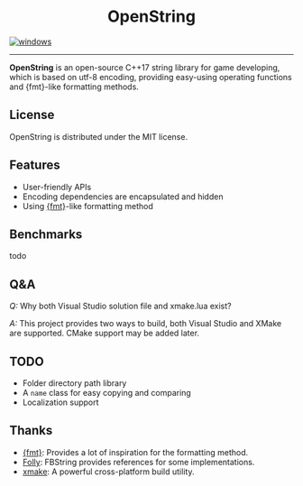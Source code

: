 <h1 align="center">OpenString</h1>

[![windows](https://github.com/1762757171/OpenString/actions/workflows/windows.yml/badge.svg)](https://github.com/1762757171/OpenString/actions/workflows/windows.yml)

---

**OpenString** is an open-source C++17 string library for game developing, which is based on utf-8 encoding, providing easy-using operating functions and {fmt}-like formatting methods.

## License

OpenString is distributed under the MIT license.

## Features

- User-friendly APIs
- Encoding dependencies are encapsulated and hidden
- Using [{fmt}](https://fmt.dev/latest/index.html)-like formatting method

## Benchmarks

todo

## Q&A

*Q:* Why both Visual Studio solution file and xmake.lua exist?

*A:* This project provides two ways to build, both Visual Studio and XMake are supported. CMake support may be added later.

## TODO

- Folder directory path library
- A ``name`` class for easy copying and comparing
- Localization support

## Thanks

- [{fmt}](https://github.com/fmtlib/fmt): Provides a lot of inspiration for the formatting method.
- [Folly](https://github.com/facebook/folly): FBString provides references for some implementations.
- [xmake](https://github.com/xmake-io/xmake): A powerful cross-platform build utility.